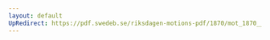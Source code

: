```yaml
---
layout: default
UpRedirect: https://pdf.swedeb.se/riksdagen-motions-pdf/1870/mot_1870__ak__00057/mot_1870__ak__00057_004.pdf
---
```

